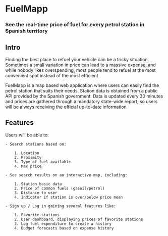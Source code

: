 # FuelMapp

### See the real-time price of fuel for every petrol station in Spanish territory

## Intro

Finding the best place to refuel your vehicle can be a tricky situation.
Sometimes a small variation in price can lead to a massive expense, and while
nobody likes overspending, most people tend to refuel at the most convenient
spot instead of the most efficient

FuelMapp is a map based web application where users can easily find the petrol
station that suits their needs. Station data is obtained from a public API
provided by the Spanish government. Data is updated every 30 minutes and prices
are gathered through a mandatory state-wide report, so users will be always
receiving the official up-to-date information

## Features

Users will be able to: 

    - Search stations based on:

        1. Location
        2. Proximity
        3. Type of fuel available
        4. Max price

    - See search results on an interactive map, including:

        1. Station basic data
        2. Price of common fuels (gasoil/petrol)
        3. Distance to user
        4. Indicator if station is over/below price mean

    - Sign up / Log in gaining several features like:

        1. Favorite stations
        2. User dashboard, displaying prices of favorite stations
        3. Log fuel expenditure to create a history
        4. Budget forecasts based on expense history


